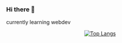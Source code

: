 ### Hi there 👋

currently learning webdev

<div align="center">
  
  [![Top Langs](https://github-readme-stats.vercel.app/api/top-langs/?username=astaruu&layout=compact&theme=tokyonight)](https://github.com/anuraghazra/github-readme-stats)
  
</div>
